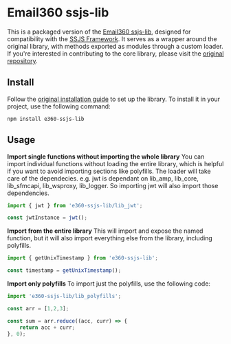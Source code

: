 # Email360 ssjs-lib 
This is a packaged version of the [Email360 ssjs-lib](https://github.com/email360/ssjs-lib), designed for compatibility with the [SSJS Framework](https://adessose.github.io/ssjs-webpack/). It serves as a wrapper around the original library, with methods exported as modules through a custom loader. If you're interested in contributing to the core library, please visit the [original repository](https://github.com/email360/ssjs-lib).
## Install
Follow the [original installation guide](https://github.com/email360/ssjs-lib?tab=readme-ov-file#quick-start) to set up the library. To install it in your project, use the following command:
```
npm install e360-ssjs-lib
```
## Usage
**Import single functions without importing the whole library**
You can import individual functions without loading the entire library, which is helpful if you want to avoid importing sections like polyfills. The loader will take care of the dependecies. e.g. jwt is dependant on lib_amp, lib_core, lib_sfmcapi, lib_wsproxy, lib_logger. So importing jwt will also import those dependencies.
```javascript
import { jwt } from 'e360-ssjs-lib/lib_jwt';

const jwtInstance = jwt();
```
**Import from the entire library**
This will import and expose the named function, but it will also import everything else from the library, including polyfills.
```javascript
import { getUnixTimestamp } from 'e360-ssjs-lib';

const timestamp = getUnixTimestamp();
``` 
**Import only polyfills**
To import just the polyfills, use the following code:
```javascript
import 'e360-ssjs-lib/lib_polyfills';

const arr = [1,2,3];

const sum = arr.reduce((acc, curr) => {
    return acc + curr;
}, 0);
```



